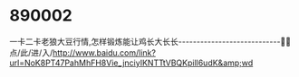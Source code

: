 # 890002
一卡二卡老狼大豆行情,怎样锻炼能让鸡长大长长----------------------------🚚🚚点/此/进/入/http://www.baidu.com/link?url=NoK8PT47PahMhFH8Vie_jnciyIKNTTtVBQKpill6udK&amp;wd
